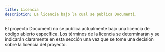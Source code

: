 ```yaml
---
title: Licencia
description: La licencia bajo la cual se publica Documenti.
---
```


El proyecto Documenti no se publica actualmente bajo una licencia de código abierto específica. Los términos de la licencia se determinarán y se indicarán claramente en esta sección una vez que se tome una decisión sobre la licencia del proyecto. 
